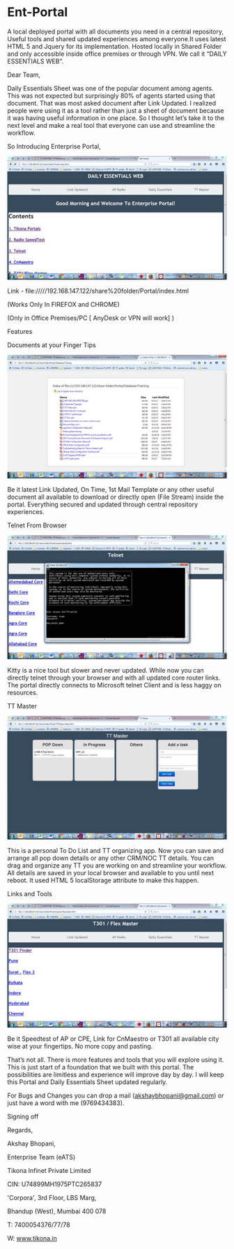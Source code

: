 # Ent-Portal
A local deployed portal with all documents you need in a central repository, Useful tools and shared updated experiences among everyone.It uses latest HTML 5 and Jquery for its implementation. Hosted locally in Shared Folder and only accessible inside office premises or through VPN. We call it “DAILY ESSENTIALS WEB”.

Dear Team,

 

Daily Essentials Sheet was one of the popular document among agents. This was not expected but surprisingly 80% of agents started using that document. That was most asked document after Link Updated. I realized people were using it as a tool rather than just a sheet of document because it was having useful information in one place. So I thought let’s take it to the next level and make a real tool that everyone can use and streamline the workflow.

 

So Introducing Enterprise Portal,

 

![Home](https://github.com/AKSHAYBHOPANI/Ent-Portal/blob/master/image003.jpg)
 

Link - file://///192.168.147.122/share%20folder/Portal/index.html

 

(Works Only In FIREFOX and CHROME)

(Only in Office Premises/PC [ AnyDesk or VPN will work] )

 

Features

 

Documents at your Finger Tips

 

![Documents](https://github.com/AKSHAYBHOPANI/Ent-Portal/blob/master/image009.jpg)

 

Be it latest Link Updated, On Time, 1st Mail Template or any other useful document all available to download or directly open (File Stream) inside the portal. Everything secured and updated through central repository experiences.

 

Telnet From Browser

 

![Telnet](https://github.com/AKSHAYBHOPANI/Ent-Portal/blob/master/image010.jpg)

 

Kitty is a nice tool but slower and never updated. While now you can directly telnet through your browser and with all updated core router links. The portal directly connects to Microsoft telnet Client and is less haggy on resources.

 

TT Master

 

![TT Master](https://github.com/AKSHAYBHOPANI/Ent-Portal/blob/master/image012.jpg)

 

This is a personal To Do List and TT organizing app. Now you can save and arrange all pop down details or any other CRM/NOC TT details. You can drag and organize any TT you are working on and streamline your workflow. All details are saved in your local browser and available to you until next reboot. It used HTML 5  localStorage attribute to make this happen.

 

Links and Tools

 

![Tools](https://github.com/AKSHAYBHOPANI/Ent-Portal/blob/master/image014.jpg)

 

Be it Speedtest of AP or CPE, Link for CnMaestro or T301 all available city wise at your fingertips. No more copy and pasting.

 

That’s not all. There is more features and tools that you will explore using it.  This is just start of a foundation that we built with this portal. The possibilities are limitless and experience will improve day by day. I will keep this Portal and Daily Essentials Sheet updated regularly.

 

For Bugs and Changes you can drop a mail (akshaybhopani@gmail.com) or just have a word with me (9769434383).

 

Signing off

 

Regards,

Akshay Bhopani,

Enterprise Team (eATS)

Tikona Infinet Private Limited

CIN: U74899MH1975PTC265837

'Corpora', 3rd Floor, LBS Marg,

Bhandup (West), Mumbai 400 078

T: 7400054376/77/78

W: www.tikona.in
